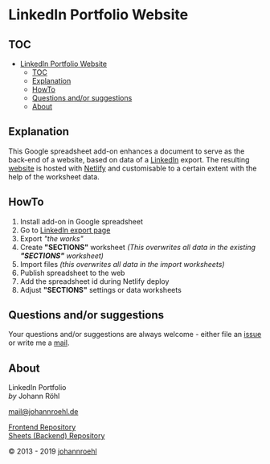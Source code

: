 # LinkedIn Portfolio Website

## TOC

- [LinkedIn Portfolio Website](#linkedin-portfolio-website)
  - [TOC](#toc)
  - [Explanation](#explanation)
  - [HowTo](#howto)
  - [Questions and/or suggestions](#questions-andor-suggestions)
  - [About](#about)

## Explanation

This Google spreadsheet add-on enhances a document to serve as the back-end of a website, based on data of a [LinkedIn](https://linkedin.com) export.
The resulting [website](https:/johannroehl.de/?utm-source={{UTM_SOURCE}}) is hosted with [Netlify](https://netlify.com) and customisable to a certain extent with the help of the worksheet data.

## HowTo

1. Install add-on in Google spreadsheet
2. Go to [LinkedIn export page](https://www.linkedin.com/psettings/member-data)
3. Export _"the works"_
4. Create **"SECTIONS"** worksheet _(This overwrites all data in the existing **"SECTIONS"** worksheet)_
5. Import files _(this overwrites all data in the import worksheets)_
6. Publish spreadsheet to the web
7. Add the spreadsheet id during Netlify deploy
8. Adjust **"SECTIONS"** settings or data worksheets

## Questions and/or suggestions

Your questions and/or suggestions are always welcome - either file an [issue](https://github.com/jroehl/web.linkedin-portfolio/issues) or write me a [mail](mailto:mail@johannroehl.de).

## About

LinkedIn Portfolio  
*by* Johann Röhl

[mail@johannroehl.de](mailto:mail@johannroehl.de)

[Frontend Repository](https://github.com/jroehl/web.linkedin-portfolio)  
[Sheets (Backend) Repository](http://github.com/jroehl/linkedin-portfolio-backend/)  

© 2013 - 2019 [johannroehl](https:/johannroehl.de/?utm-source={{UTM_SOURCE}})